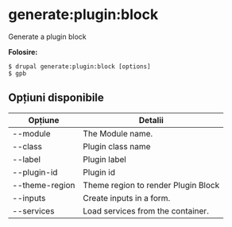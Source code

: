 # generate:plugin:block
Generate a plugin block

**Folosire:**
```
$ drupal generate:plugin:block [options]
$ gpb  
```

## Opțiuni disponibile
Opțiune | Detalii
-------|-------------
--module | The Module name.
--class | Plugin class name
--label | Plugin label
--plugin-id | Plugin id
--theme-region | Theme region to render Plugin Block
--inputs | Create inputs in a form.
--services | Load services from the container.
